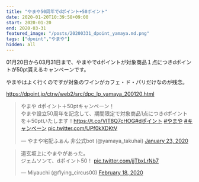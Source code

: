 ```yaml
---
title: "やまや50周年でdポイント+50ポイント"
date: 2020-01-20T10:39:58+09:00
start: 2020-01-20
end: 2020-03-31
featured_image: "/posts/20200331_dpoint_yamaya.md.png"
tags: ["dpoint","やまや"]
hidden: all
---
```


01月20日から03月31日まで、やまやでdポイントが対象商品１点につきdポイントが50pt貰えるキャンペーンです。

やまやはよく行くのですが対象のワインがカフェ・ド・パリだけなのが残念。

https://dpoint.jp/ctrw/web2/src/dpc_lp_yamaya_200120.html

<blockquote class="twitter-tweet"><p lang="ja" dir="ltr">やまや dポイント＋50ptキャンペーン！ <br>やまや設立50周年を記念して、期間限定で対象商品1点につきdポイントを＋50ptいたします！<a href="https://t.co/VIT8Q7cHOG">https://t.co/VIT8Q7cHOG</a><a href="https://twitter.com/hashtag/d%E3%83%9D%E3%82%A4%E3%83%B3%E3%83%88?src=hash&amp;ref_src=twsrc%5Etfw">#dポイント</a> <a href="https://twitter.com/hashtag/%E3%82%84%E3%81%BE%E3%82%84?src=hash&amp;ref_src=twsrc%5Etfw">#やまや</a> <a href="https://twitter.com/hashtag/%E3%82%AD%E3%83%A3%E3%83%B3%E3%83%9A%E3%83%BC%E3%83%B3?src=hash&amp;ref_src=twsrc%5Etfw">#キャンペーン</a> <a href="https://t.co/UPf0kXDKtV">pic.twitter.com/UPf0kXDKtV</a></p>&mdash; やまや宅配ふぁん 非公式bot (@yamaya_takuhai) <a href="https://twitter.com/yamaya_takuhai/status/1220256525878358016?ref_src=twsrc%5Etfw">January 23, 2020</a></blockquote> <script async src="https://platform.twitter.com/widgets.js" charset="utf-8"></script>

<blockquote class="twitter-tweet"><p lang="ja" dir="ltr">道玄坂上にやまやがあった。<br>ジェムソンて、dポイント50！ <a href="https://t.co/jjTbxLrNb7">pic.twitter.com/jjTbxLrNb7</a></p>&mdash; Miyauchi (@flying_circus00) <a href="https://twitter.com/flying_circus00/status/1229694332921245696?ref_src=twsrc%5Etfw">February 18, 2020</a></blockquote> <script async src="https://platform.twitter.com/widgets.js" charset="utf-8"></script>
